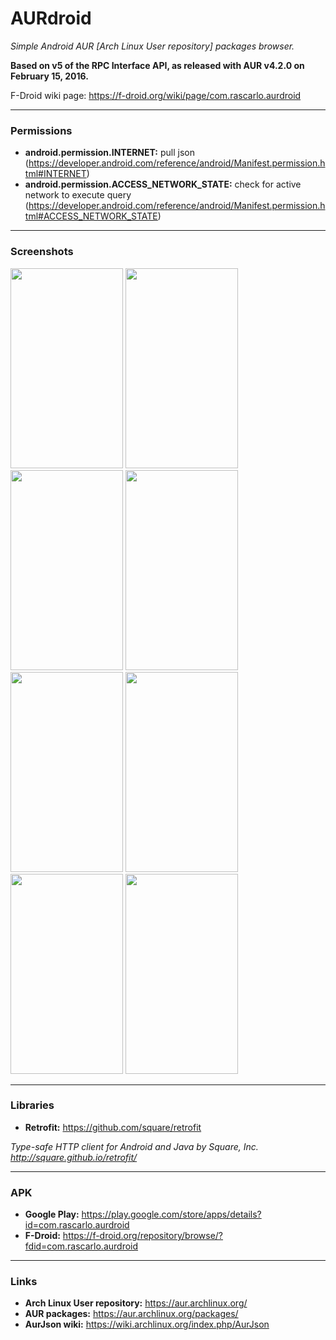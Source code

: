 ﻿# AURdroid
*Simple Android AUR [Arch Linux User repository] packages browser.*

**Based on v5 of the RPC Interface API, as released with AUR v4.2.0 on February 15, 2016.**

F-Droid wiki page: https://f-droid.org/wiki/page/com.rascarlo.aurdroid


___
### Permissions
- **android.permission.INTERNET:** pull json (https://developer.android.com/reference/android/Manifest.permission.html#INTERNET)
- **android.permission.ACCESS_NETWORK_STATE:** check for active network to execute query (https://developer.android.com/reference/android/Manifest.permission.html#ACCESS_NETWORK_STATE)


___
### Screenshots
<img src="https://github.com/rascarlo/AURdroid/blob/master/fastlane/metadata/android/en-US/phoneScreenshots/001.png" width="180" height="320" /> <img src="https://github.com/rascarlo/AURdroid/blob/master/fastlane/metadata/android/en-US/phoneScreenshots/002.png" width="180" height="320" />
<img src="https://github.com/rascarlo/AURdroid/blob/master/fastlane/metadata/android/en-US/phoneScreenshots/003.png" width="180" height="320" /> <img src="https://github.com/rascarlo/AURdroid/blob/master/fastlane/metadata/android/en-US/phoneScreenshots/004.png" width="180" height="320" />
<img src="https://github.com/rascarlo/AURdroid/blob/master/fastlane/metadata/android/en-US/phoneScreenshots/005.png" width="180" height="320" /> <img src="https://github.com/rascarlo/AURdroid/blob/master/fastlane/metadata/android/en-US/phoneScreenshots/006.png" width="180" height="320" />
<img src="https://github.com/rascarlo/AURdroid/blob/master/fastlane/metadata/android/en-US/phoneScreenshots/007.png" width="180" height="320" /> <img src="https://github.com/rascarlo/AURdroid/blob/master/fastlane/metadata/android/en-US/phoneScreenshots/008.png" width="180" height="320" />

___
### Libraries
- **Retrofit:** https://github.com/square/retrofit

*Type-safe HTTP client for Android and Java by Square, Inc. http://square.github.io/retrofit/*


___
### APK

- **Google Play:** https://play.google.com/store/apps/details?id=com.rascarlo.aurdroid
- **F-Droid:** https://f-droid.org/repository/browse/?fdid=com.rascarlo.aurdroid


___
### Links
- **Arch Linux User repository:** https://aur.archlinux.org/
- **AUR packages:** https://aur.archlinux.org/packages/
- **AurJson wiki:** https://wiki.archlinux.org/index.php/AurJson
